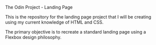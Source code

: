 The Odin Project - Landing Page

This is the repository for the landing page project that I will be creating using my current knowledge of HTML and CSS.

The primary objective is to recreate a standard landing page using a Flexbox design philosophy.